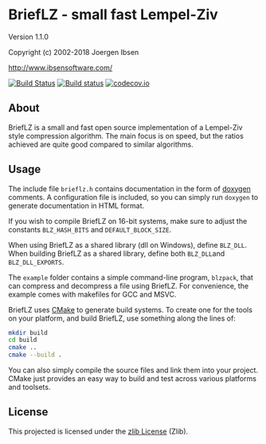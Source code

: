 
BriefLZ - small fast Lempel-Ziv
===============================

Version 1.1.0

Copyright (c) 2002-2018 Joergen Ibsen

<http://www.ibsensoftware.com/>

[![Build Status](https://travis-ci.org/jibsen/brieflz.svg?branch=master)](https://travis-ci.org/jibsen/brieflz) [![Build status](https://ci.appveyor.com/api/projects/status/l9vhammx8p8hkrqb/branch/master?svg=true)](https://ci.appveyor.com/project/jibsen/brieflz/branch/master) [![codecov.io](http://codecov.io/github/jibsen/brieflz/coverage.svg?branch=master)](http://codecov.io/github/jibsen/brieflz?branch=master)


About
-----

BriefLZ is a small and fast open source implementation of a Lempel-Ziv
style compression algorithm. The main focus is on speed, but the ratios
achieved are quite good compared to similar algorithms.


Usage
-----

The include file `brieflz.h` contains documentation in the form of [doxygen][]
comments. A configuration file is included, so you can simply run `doxygen`
to generate documentation in HTML format.

If you wish to compile BriefLZ on 16-bit systems, make sure to adjust the
constants `BLZ_HASH_BITS` and `DEFAULT_BLOCK_SIZE`.

When using BriefLZ as a shared library (dll on Windows), define `BLZ_DLL`.
When building BriefLZ as a shared library, define both `BLZ_DLL`and
`BLZ_DLL_EXPORTS`.

The `example` folder contains a simple command-line program, `blzpack`, that
can compress and decompress a file using BriefLZ. For convenience, the example
comes with makefiles for GCC and MSVC.

BriefLZ uses [CMake][] to generate build systems. To create one for the tools
on your platform, and build BriefLZ, use something along the lines of:

~~~sh
mkdir build
cd build
cmake ..
cmake --build .
~~~

You can also simply compile the source files and link them into your project.
CMake just provides an easy way to build and test across various platforms and
toolsets.

[doxygen]: http://www.doxygen.org/
[CMake]: http://www.cmake.org/


License
-------

This projected is licensed under the [zlib License](LICENSE) (Zlib).
